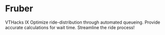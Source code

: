 # Fruber
VTHacks IX
Optimize ride-distribution through automated queueing. 
Provide accurate calculations for wait time.
Streamline the ride process!
